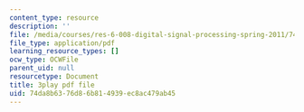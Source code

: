 ```yaml
---
content_type: resource
description: ''
file: /media/courses/res-6-008-digital-signal-processing-spring-2011/74da8b6376d86b814939ec8ac479ab45_KbfL3lVgag.pdf
file_type: application/pdf
learning_resource_types: []
ocw_type: OCWFile
parent_uid: null
resourcetype: Document
title: 3play pdf file
uid: 74da8b63-76d8-6b81-4939-ec8ac479ab45
---
```

